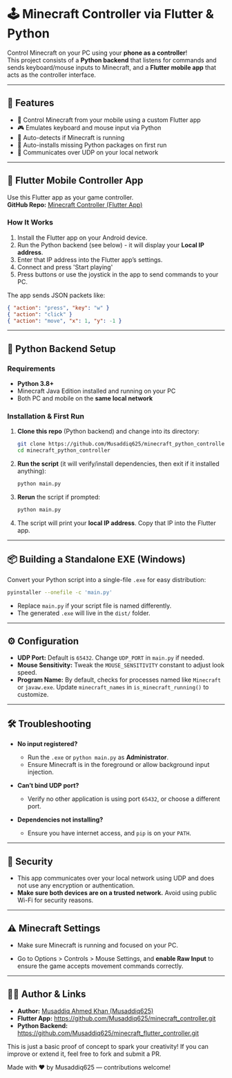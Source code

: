 # 🕹️ Minecraft Controller via Flutter & Python

Control Minecraft on your PC using your **phone as a controller**!  
This project consists of a **Python backend** that listens for commands and sends keyboard/mouse inputs to Minecraft, and a **Flutter mobile app** that acts as the controller interface.

---

## 🚀 Features

- 📱 Control Minecraft from your mobile using a custom Flutter app
- 🎮 Emulates keyboard and mouse input via Python
- 🧠 Auto-detects if Minecraft is running
- 🔄 Auto-installs missing Python packages on first run
- 📡 Communicates over UDP on your local network

---

## 📲 Flutter Mobile Controller App

Use this Flutter app as your game controller.  
**GitHub Repo:** [Minecraft Controller (Flutter App)](https://github.com/Musaddiq625/minecraft_flutter_controller.git)

### How It Works

1. Install the Flutter app on your Android device.
2. Run the Python backend (see below) - it will display your **Local IP address**.
3. Enter that IP address into the Flutter app’s settings.
4. Connect and press 'Start playing'
4. Press buttons or use the joystick in the app to send commands to your PC.

The app sends JSON packets like:

```json
{ "action": "press", "key": "w" }
{ "action": "click" }
{ "action": "move", "x": 1, "y": -1 }
```

---

## 🧰 Python Backend Setup

### Requirements

- **Python 3.8+**  
- Minecraft Java Edition installed and running on your PC  
- Both PC and mobile on the **same local network**  

### Installation & First Run

1. **Clone this repo** (Python backend) and change into its directory:
   ```bash
   git clone https://github.com/Musaddiq625/minecraft_python_controller.git
   cd minecraft_python_controller
   ```

2. **Run the script** (it will verify/install dependencies, then exit if it installed anything):
   ```bash
   python main.py
   ```

3. **Rerun** the script if prompted:
   ```bash
   python main.py
   ```

4. The script will print your **local IP address**. Copy that IP into the Flutter app.

---

## 📦 Building a Standalone EXE (Windows)

Convert your Python script into a single-file `.exe` for easy distribution:

```bash
pyinstaller --onefile -c 'main.py'
```

- Replace `main.py` if your script file is named differently.  
- The generated `.exe` will live in the `dist/` folder.

---

## ⚙️ Configuration

- **UDP Port:** Default is `65432`. Change `UDP_PORT` in `main.py` if needed.  
- **Mouse Sensitivity:** Tweak the `MOUSE_SENSITIVITY` constant to adjust look speed.  
- **Program Name:** By default, checks for processes named like `Minecraft` or `javaw.exe`. Update `minecraft_names` in `is_minecraft_running()` to customize.

---

## 🛠️ Troubleshooting

- **No input registered?**  
  - Run the `.exe` or `python main.py` as **Administrator**.  
  - Ensure Minecraft is in the foreground or allow background input injection.

- **Can’t bind UDP port?**  
  - Verify no other application is using port `65432`, or choose a different port.

- **Dependencies not installing?**  
  - Ensure you have internet access, and `pip` is on your `PATH`.

---


## 🔐 Security

- This app communicates over your local network using UDP and does not use any encryption or authentication.
- **Make sure both devices are on a trusted network.** Avoid using public Wi-Fi for security reasons.

---

## ⚠️ Minecraft Settings

- Make sure Minecraft is running and focused on your PC.

- Go to Options > Controls > Mouse Settings, and **enable Raw Input** to ensure the game accepts movement commands correctly.

---

## 🧑‍💻 Author & Links

- **Author:** [Musaddiq Ahmed Khan (Musaddiq625)](https://github.com/Musaddiq625)  
- **Flutter App:** https://github.com/Musaddiq625/minecraft_controller.git  
- **Python Backend:** https://github.com/Musaddiq625/minecraft_flutter_controller.git  

This is just a basic proof of concept to spark your creativity! If you can improve or extend it, feel free to fork and submit a PR.

Made with ❤️ by Musaddiq625 — contributions welcome!

